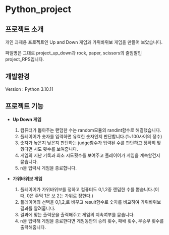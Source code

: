 # Python_project

## 프로젝트 소개
개인 과제용 프로젝트인 Up and Down 게임과 가위바위보 게임을 만들어 보았습니다.

파일명은 그대로 project_up_down과 rock, paper, scissors의 줄임말인 project_RPS입니다.

## 개발환경
Version : Python 3.10.11

## 프로젝트 기능
* **Up Down 게임**
  1. 컴퓨터가 뽑아주는 랜덤한 수는 random모듈의 randint함수로 해결했습니다.
  2. 플레이어가 숫자를 입력하면 유효한 숫자인지 판단합니다.(1~100사이의 정수)
  3. 숫자가 높은지 낮은지 판단하는 judge함수가 입력된 수를 판단하고 정확히 맞췄다면 시도 횟수를 보여줍니다.
  4. 게임의 지난 기록과 최소 시도횟수를 보여주고 플레이어가 게임을 계속할건지 묻습니다.
  5. n을 입력시 게임을 종료합니다.


* **가위바위보 게임**
  1. 플레이어가 가위바위보를 정하고 컴퓨터도 0,1,2중 랜덤한 수를 뽑습니다.(이 때, 0은 주먹 1은 보 2는 가위로 정한다.)
  2. 플레이어의 선택을 0,1,2,로 바꾸고 result함수로 숫자를 비교하여 가위바위보 결과를 알려줍니다.
  3. 결과에 맞는 출력문을 출력해주고 게임의 지속여부를 묻습니다.
  4. n을 입력해 게임을 종료한다면 게임동안의 승리 횟수, 패배 횟수, 무승부 횟수를 출력해줍니다.

